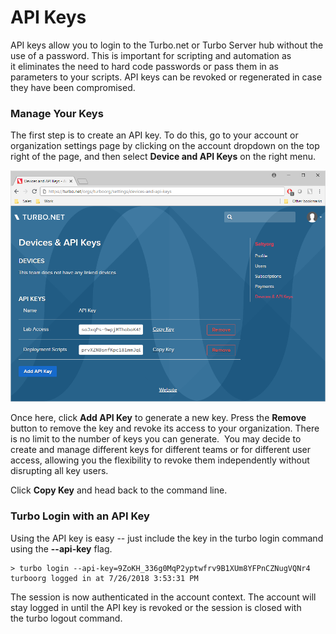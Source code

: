 # API Keys

API keys allow you to login to the Turbo.net or Turbo Server hub without the use of a password. This is important for scripting and automation as it eliminates the need to hard code passwords or pass them in as parameters to your scripts. API keys can be revoked or regenerated in case they have been compromised.

### Manage Your Keys

The first step is to create an API key. To do this, go to your account or organization settings page by clicking on the account dropdown on the top right of the page, and then select **Device and API Keys** on the right menu.

![Device and API keys table](/images/apikey1.png)

Once here, click **Add API Key** to generate a new key. Press the **Remove** button to remove the key and revoke its access to your organization. There is no limit to the number of keys you can generate.  You may decide to create and manage different keys for different teams or for different user access, allowing you the flexibility to revoke them independently without disrupting all key users.

Click **Copy Key** and head back to the command line.

### Turbo Login with an API Key

Using the API key is easy -- just include the key in the turbo login command using the **--api-key** flag.

```
> turbo login --api-key=9ZoKH_336g0MqP2yptwfrv9B1XUm8YFPnCZNugVQNr4
turboorg logged in at 7/26/2018 3:53:31 PM
```

The session is now authenticated in the account context. The account will stay logged in until the API key is revoked or the session is closed with the turbo logout command.
